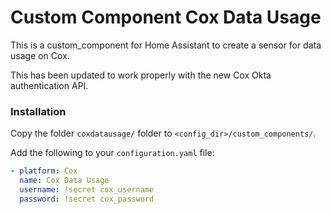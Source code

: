 
# Custom Component Cox Data Usage

This is a custom_component for Home Assistant to create a sensor for data usage on Cox.

This has been updated to work properly with the new Cox Okta authentication API.

### Installation

Copy the folder `coxdatausage/` folder to `<config_dir>/custom_components/`.

Add the following to your `configuration.yaml` file:
```yaml
- platform: Cox
  name: Cox Data Usage
  username: !secret cox_username
  password: !secret cox_password
```
